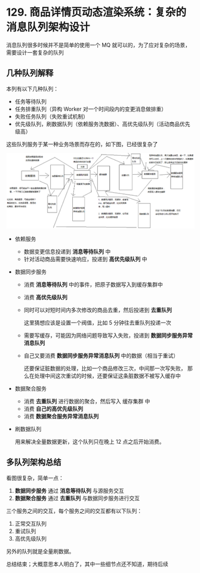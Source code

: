 # 129. 商品详情页动态渲染系统：复杂的消息队列架构设计
消息队列很多时候并不是简单的使用一个 MQ 就可以的，为了应对复杂的场景，需要设计一套复杂的队列

## 几种队列解释
本列有以下几种队列：

- 任务等待队列
- 任务排重队列（异构 Worker 对一个时间段内的变更消息做排重）
- 失败任务队列（失败重试机制）
- 优先级队列，刷数据队列（依赖服务洗数据）、高优先级队列（活动商品优先级高）

这些队列服务于某一种业务场景而存在的，如下图，已经很复杂了

![](./assets/markdown-img-paste-20190712232633231.png)

- 依赖服务

  - 数据变更信息投递到 **消息等待队列** 中
  - 针对活动商品需要快速响应，投递到 **高优先级队列** 中
- 数据同步服务
  - 消费 **消息等待队列** 中的事件，把原子数据写入到缓存集群中
  - 消费 **高优先级队列**
  - 同时可以对短时间内多次修改的商品去重，然后投递到 **去重队列**

    这里猜想应该是设置一个阀值，比如 5 分钟往去重队列投递一次
  - 需要写缓存，可能因为网络问题导致写入失败，投递到 **数据同步服务异常消息队列**  
  - 自己又要消费 **数据同步服务异常消息队列** 中的数据（相当于重试）

      还要保证脏数据的处理，比如一个商品修改三次，中间那一次写失败，
      那么在处理中间这次重试的时候，还要保证这条脏数据不被写入缓存中
- 数据聚合服务

  - 消费 **去重队列** 进行数据的聚合，然后写入 缓存集群 中
  - 消费 **自己的高优先级队列**
  - 消费 **数据聚合服务异常消息队列**

- 刷数据队列

  用来解决全量数据更新，这个队列只在晚上 12 点之后开始消费。

## 多队列架构总结

看图很复杂，简单一点：

1. **数据同步服务** 通过 **消息等待队列** 与源服务交互
2. **数据聚合服务** 通过 **去重队列** 与数据同步服务进行交互

三个服务之间的交互，每个服务之间的交互都有以下队列：

1. 正常交互队列
2. 重试队列
3. 高优先级队列

另外的队列就是全量刷数据。

总结结束；大概意思本人明白了，其中一些细节点还不知道，期待后续
